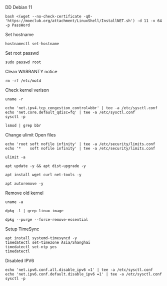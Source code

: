 DD Debian 11

```
bash <(wget --no-check-certificate -qO- 'https://moeclub.org/attachment/LinuxShell/InstallNET.sh') -d 11 -v 64 -p PassWord
```

Set hostname
```
hostnamectl set-hostname
```

Set root passwd

```
sudo passwd root
```

Clean WARRANTY notice

```
rm -rf /etc/motd
```

Check kernel verison

```
uname -r
```

```
echo 'net.ipv4.tcp_congestion_control=bbr' | tee -a /etc/sysctl.conf
echo 'net.core.default_qdisc=fq' | tee -a /etc/sysctl.conf
sysctl -p
```

```
lsmod | grep bbr
```

Change ulimit Open files

```
echo 'root soft nofile infinity' | tee -a /etc/security/limits.conf
echo '*    soft nofile infinity' | tee -a /etc/security/limits.conf
```

```
ulimit -a
```

```
apt update -y && apt dist-upgrade -y
```
```
apt install wget curl net-tools -y
```
```
apt autoremove -y
```

Remove old kernel

```
uname -a
```

```
dpkg -l | grep linux-image
```
```
dpkg --purge --force-remove-essential 
```


Setup TimeSync

```
apt install systemd-timesyncd -y
timedatectl set-timezone Asia/Shanghai
timedatectl set-ntp yes
timedatectl
```

Disabled IPV6

```
echo 'net.ipv6.conf.all.disable_ipv6 =1' | tee -a /etc/sysctl.conf
echo 'net.ipv6.conf.default.disable_ipv6 =1' | tee -a /etc/sysctl.conf
sysctl -p
```
